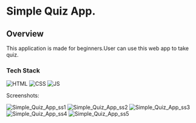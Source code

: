 <h1>Simple Quiz App.</h1>

<h2>Overview</h2>

<p>This application is made for beginners.User can use this web app to take quiz.</p>

<h3>Tech Stack</h3>

![HTML](https://img.shields.io/badge/html5%20-%23E34F26.svg?&style=for-the-badge&logo=html5&logoColor=white)
![CSS](https://img.shields.io/badge/css3%20-%231572B6.svg?&style=for-the-badge&logo=css3&logoColor=white)
![JS](https://img.shields.io/badge/javascript%20-%23323330.svg?&style=for-the-badge&logo=javascript&logoColor=%23F7DF1E)

Screenshots:

![Simple_Quiz_App_ss1](https://github.com/TechnicalAmanjeet/WebDev-ProjectKart/blob/simple_quiz_app/16.simple_quiz_App/images/ss1.png?raw=true)
![Simple_Quiz_App_ss2](https://github.com/TechnicalAmanjeet/WebDev-ProjectKart/blob/simple_quiz_app/16.simple_quiz_App/images/ss2.png?raw=true)
![Simple_Quiz_App_ss3](https://github.com/TechnicalAmanjeet/WebDev-ProjectKart/blob/simple_quiz_app/16.simple_quiz_App/images/ss3.png?raw=true)
![Simple_Quiz_App_ss4](https://github.com/TechnicalAmanjeet/WebDev-ProjectKart/blob/simple_quiz_app/16.simple_quiz_App/images/ss4.png?raw=true)
![Simple_Quiz_App_ss5](https://github.com/TechnicalAmanjeet/WebDev-ProjectKart/blob/simple_quiz_app/16.simple_quiz_App/images/ss5.png?raw=true)





